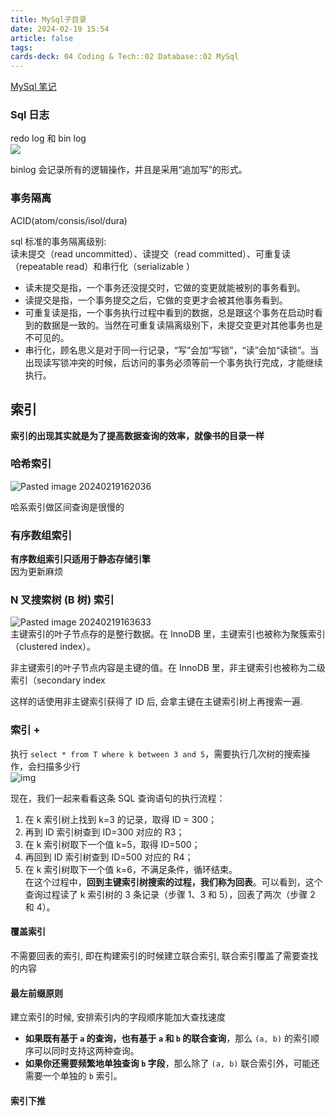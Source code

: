 ```yaml
---
title: MySql子目录
date: 2024-02-19 15:54
article: false
tags: 
cards-deck: 04 Coding & Tech::02 Database::02 MySql
---
```


[MySql 笔记](MySql%20笔记)

### Sql 日志
redo log 和 bin log  
![](http://oss.naglfar28.com/naglfar28/202402191649927.png)

binlog 会记录所有的逻辑操作，并且是采用“追加写”的形式。

### 事务隔离
ACID(atom/consis/isol/dura)

sql 标准的事务隔离级别:  
读未提交（read uncommitted）、读提交（read committed）、可重复读（repeatable read）和串行化（serializable ）
- 读未提交是指，一个事务还没提交时，它做的变更就能被别的事务看到。
- 读提交是指，一个事务提交之后，它做的变更才会被其他事务看到。
- 可重复读是指，一个事务执行过程中看到的数据，总是跟这个事务在启动时看到的数据是一致的。当然在可重复读隔离级别下，未提交变更对其他事务也是不可见的。
- 串行化，顾名思义是对于同一行记录，“写”会加“写锁”，“读”会加“读锁”。当出现读写锁冲突的时候，后访问的事务必须等前一个事务执行完成，才能继续执行。

## 索引
**索引的出现其实就是为了提高数据查询的效率，就像书的目录一样**
### 哈希索引
![Pasted image 20240219162036](http://oss.naglfar28.com/naglfar28/202402191649928.png)

哈系索引做区间查询是很慢的

### 有序数组索引
**有序数组索引只适用于静态存储引擎**  
因为更新麻烦

### N 叉搜索树 (B 树) 索引
![Pasted image 20240219163633](http://oss.naglfar28.com/naglfar28/202402191649929.png)  
主键索引的叶子节点存的是整行数据。在 InnoDB 里，主键索引也被称为聚簇索引（clustered index）。

非主键索引的叶子节点内容是主键的值。在 InnoDB 里，非主键索引也被称为二级索引（secondary index

这样的话使用非主键索引获得了 ID 后, 会拿主键在主键索引树上再搜索一遍.

### 索引 +
执行 `select * from T where k between 3 and 5`，需要执行几次树的搜索操作，会扫描多少行  
![img](http://oss.naglfar28.com/naglfar28/202402191649930.png)  
  
现在，我们一起来看看这条 SQL 查询语句的执行流程：
1. 在 k 索引树上找到 k=3 的记录，取得 ID = 300；
2. 再到 ID 索引树查到 ID=300 对应的 R3；
3. 在 k 索引树取下一个值 k=5，取得 ID=500；
4. 再回到 ID 索引树查到 ID=500 对应的 R4；
5. 在 k 索引树取下一个值 k=6，不满足条件，循环结束。  
在这个过程中，**回到主键索引树搜索的过程，我们称为回表**。可以看到，这个查询过程读了 k 索引树的 3 条记录（步骤 1、3 和 5），回表了两次（步骤 2 和 4）。  


#### 覆盖索引
不需要回表的索引, 即在构建索引的时候建立联合索引, 联合索引覆盖了需要查找的内容
#### 最左前缀原则
建立索引的时候, 安排索引内的字段顺序能加大查找速度
- **如果既有基于 `a` 的查询，也有基于 `a` 和 `b` 的联合查询**，那么 `(a, b)` 的索引顺序可以同时支持这两种查询。
- **如果你还需要频繁地单独查询 `b` 字段**，那么除了 `(a, b)` 联合索引外，可能还需要一个单独的 `b` 索引。
#### 索引下推


